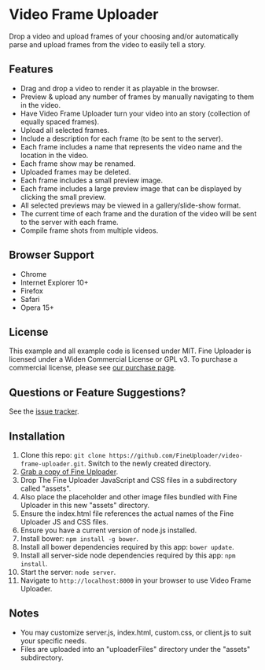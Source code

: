 Video Frame Uploader
====================

Drop a video and upload frames of your choosing and/or automatically parse
and upload frames from the video to easily tell a story.


## Features
- Drag and drop a video to render it as playable in the browser.
- Preview & upload any number of frames by manually navigating to them in the video.
- Have Video Frame Uploader turn your video into an story (collection of equally spaced frames).
- Upload all selected frames.
- Include a description for each frame (to be sent to the server).
- Each frame includes a name that represents the video name and the location in the video.
- Each frame show may be renamed.
- Uploaded frames may be deleted.
- Each frame includes a small preview image.
- Each frame includes a large preview image that can be displayed by clicking the small preview.
- All selected previews may be viewed in a gallery/slide-show format.
- The current time of each frame and the duration of the video will be sent to the server with each frame.
- Compile frame shots from multiple videos.

## Browser Support
- Chrome
- Internet Explorer 10+
- Firefox
- Safari
- Opera 15+


## License
This example and all example code is licensed under MIT.  Fine Uploader is
licensed under a Widen Commercial License or GPL v3.  To purchase a commercial license,
please see [our purchase page](http://fineuploader.com/purchase).


## Questions or Feature Suggestions?
See the [issue tracker](https://github.com/FineUploader/video-frame-uploader/issues).


## Installation
1. Clone this repo: `git clone https://github.com/FineUploader/video-frame-uploader.git`.  Switch to the newly created directory.
2. [Grab a copy of Fine Uploader](http://fineuploader.com/downloads).
3. Drop The Fine Uploader JavaScript and CSS files in a subdirectory called "assets".
4. Also place the placeholder and other image files bundled with Fine Uploader in this new "assets" directory.
5. Ensure the index.html file references the actual names of the Fine Uploader JS and CSS files.
6. Ensure you have a current version of node.js installed.
7. Install bower: `npm install -g bower`.
8. Install all bower dependencies required by this app: `bower update`.
9. Install all server-side node dependencies required by this app: `npm install`.
10. Start the server: `node server`.
11. Navigate to `http://localhost:8000` in your browser to use Video Frame Uploader.

## Notes
- You may customize server.js, index.html, custom.css, or client.js to suit your specific needs.
- Files are uploaded into an "uploaderFiles" directory under the "assets" subdirectory.
